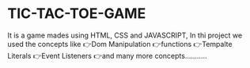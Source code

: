 # TIC-TAC-TOE-GAME

It is a game mades using HTML, CSS and JAVASCRIPT, In thi project we used the concepts like
👉Dom Manipulation
👉functions
👉Tempalte Literals
👉Event Listeners
👉and many more concepts...........


